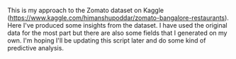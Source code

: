 This is my approach to the Zomato dataset on Kaggle (https://www.kaggle.com/himanshupoddar/zomato-bangalore-restaurants).
Here I've produced some insights from the dataset. I have used the original data for the most part but there are also some fields that I generated on my own.
I'm hoping I'll be updating this script later and do some kind of predictive analysis.
